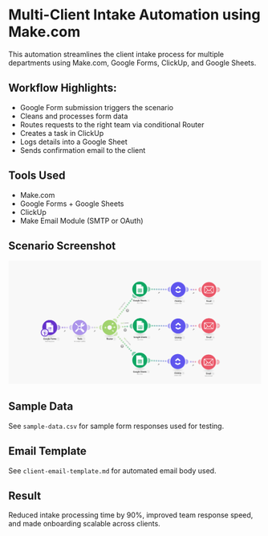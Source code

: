 # Multi-Client Intake Automation using Make.com

This automation streamlines the client intake process for multiple departments using Make.com, Google Forms, ClickUp, and Google Sheets.

## Workflow Highlights:
- Google Form submission triggers the scenario
- Cleans and processes form data
- Routes requests to the right team via conditional Router
- Creates a task in ClickUp
- Logs details into a Google Sheet
- Sends confirmation email to the client

## Tools Used
- Make.com
- Google Forms + Google Sheets
- ClickUp
- Make Email Module (SMTP or OAuth)

## Scenario Screenshot
![Alt text](Scenario-flow/flow-design.png)

## Sample Data
See `sample-data.csv` for sample form responses used for testing.

## Email Template
See `client-email-template.md` for automated email body used.

## Result
Reduced intake processing time by 90%, improved team response speed, and made onboarding scalable across clients.

